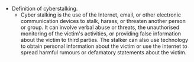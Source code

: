 - Definition of cyberstalking.
	- Cyber stalking is the use of the Internet, email, or other electronic communication devices to stalk, harass, or threaten another person or group. It can involve verbal abuse or threats, the unauthorised monitoring of the victim's activities, or providing false information about the victim to third parties. The stalker can also use technology to obtain personal information about the victim or use the internet to spread harmful rumours or defamatory statements about the victim.